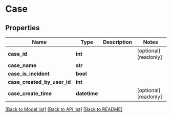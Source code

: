 # Case

## Properties
Name | Type | Description | Notes
------------ | ------------- | ------------- | -------------
**case_id** | **int** |  | [optional] [readonly] 
**case_name** | **str** |  | 
**case_is_incident** | **bool** |  | 
**case_created_by_user_id** | **int** |  | 
**case_create_time** | **datetime** |  | [optional] [readonly] 

[[Back to Model list]](../README.md#documentation-for-models) [[Back to API list]](../README.md#documentation-for-api-endpoints) [[Back to README]](../README.md)



